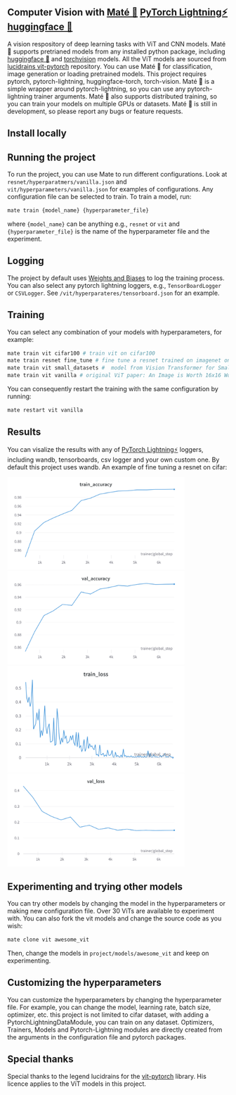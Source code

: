 ## Computer Vision with [Maté 🧉](https://github.com/ilex-paraguariensis/yerbamate/tree/lightning) [PyTorch Lightning⚡](https://github.com/Lightning-AI/lightning) [huggingface 🤗](https://github.com/huggingface/transformers) 
A vision respository of deep learning tasks with ViT and CNN models. Maté 🧉 supports pretrianed models from any installed python package, including [huggingface 🤗](https://github.com/huggingface/transformers)  and [torchvision](https://github.com/pytorch/vision) models. All the ViT models are sourced from [lucidrains vit-pytorch](https://github.com/lucidrains/vit-pytorch) repository. You can use Maté 🧉 for classification, image generation or loading pretrained models. This project requires pytorch, pytorch-lightning, huggingface-torch, torch-vision. Maté 🧉 is a simple wrapper around pytorch-lightning, so you can use any pytorch-lightning trainer arguments. Maté 🧉 also supports distributed training, so you can train your models on multiple GPUs or datasets. Maté 🧉 is still in development, so please report any bugs or feature requests.

<!--
## Getting started

You can run mate on your local machine or run a jupyter notebook on google colab. 

## Colab

You can run the notebook on colab by clicking on the following badge:

[![Open In Colab](https://colab.research.google.com/assets/colab-badge.svg)](https://colab.research.google.com/github/lrhm/cifar-classification/blob/main/vit_mate.ipynb)

A Jupiter notebook is also available in the repository.

-->
## Install locally

<!--
First, install the dev version of Maté from lightning branch [link](https://github.com/ilex-paraguariensis/yerbamate/tree/lightning/tree/lightning).

Then, install the dependencies:
```bash
pip install -r project/requirements.txt
```
-->

## Running the project
To run the project, you can use Mate to run different configurations. Look at `resnet/hyperparatmers/vanilla.json` and `vit/hyperparameters/vanilla.json` for examples of configurations. Any configuration file can be selected to train. To train a model, run:
```bash
mate train {model_name} {hyperparameter_file}
```
where `{model_name}` can be anything e.g., `resnet` or `vit` and `{hyperparameter_file}` is the name of the hyperparameter file and the experiment.

## Logging
The project by default uses [Weights and Biases](https://wandb.ai/) to log the training process. You can also select any pytorch lightning loggers, e.g., `TensorBoardLogger` or `CSVLogger`. See `/vit/hyperparateres/tensorboard.json` for an example.

## Training

You can select any combination of your models with hyperparameters, for example:
```bash
mate train vit cifar100 # train vit on cifar100
mate train resnet fine_tune # fine tune a resnet trained on imagenet on cifar
mate train vit small_datasets #  model from Vision Transformer for Small-Size Datasets paper
mate train vit vanilla # original ViT paper: An Image is Worth 16x16 Words
```

You can consequently restart the training with the same configuration by running:
```bash
mate restart vit vanilla
```

## Results

You can visalize the results with any of [PyTorch Lightning⚡](https://github.com/Lightning-AI/lightning) loggers, including wandb, tensorboards, csv logger and your own custom one. By default this project uses wandb. An example of fine tuning a resnet on cifar:

<img src="/images/train_accuracy.png" alt="drawing" width="80%"/>
<img src="/images/val_accuracy.png" alt=drawing width="80%" />
<img src="/images/train_loss.png" alt="drawing" width="80%"/>
<img src="/images/val_loss.png" alt="drawing" width="80%"/>

## Experimenting and trying other models
You can try other models by changing the model in the hyperparameters or making new configuration file. Over 30 ViTs are available to experiment with. You can also fork the vit models and change the source code as you wish:
```bash
mate clone vit awesome_vit
```
Then, change the models in `project/models/awesome_vit` and keep on experimenting.

## Customizing the hyperparameters
You can customize the hyperparameters by changing the hyperparameter file. For example, you can change the  model, learning rate, batch size, optimizer, etc. this project is not limited to cifar dataset, with adding a PytorchLightningDataModule, you can train on any dataset. Optimizers, Trainers, Models and Pytorch-Lightning modules are directly created from the arguments in the configuration file and pytorch packages.

## Special thanks
Special thanks to the legend lucidrains for the [vit-pytorch](https://github.com/lucidrains/vit-pytorch) library. His licence applies to the ViT models in this project.
